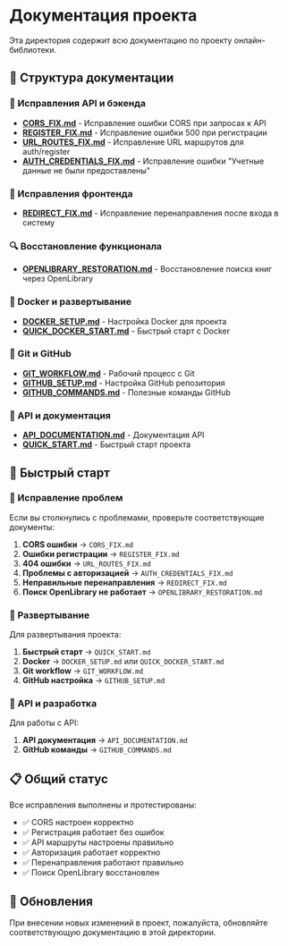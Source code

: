 # Документация проекта

Эта директория содержит всю документацию по проекту онлайн-библиотеки.

## 📁 Структура документации

### 🔧 Исправления API и бэкенда
- **[CORS_FIX.md](./CORS_FIX.md)** - Исправление ошибки CORS при запросах к API
- **[REGISTER_FIX.md](./REGISTER_FIX.md)** - Исправление ошибки 500 при регистрации
- **[URL_ROUTES_FIX.md](./URL_ROUTES_FIX.md)** - Исправление URL маршрутов для auth/register
- **[AUTH_CREDENTIALS_FIX.md](./AUTH_CREDENTIALS_FIX.md)** - Исправление ошибки "Учетные данные не были предоставлены"

### 🎨 Исправления фронтенда
- **[REDIRECT_FIX.md](./REDIRECT_FIX.md)** - Исправление перенаправления после входа в систему

### 🔍 Восстановление функционала
- **[OPENLIBRARY_RESTORATION.md](./OPENLIBRARY_RESTORATION.md)** - Восстановление поиска книг через OpenLibrary

### 🐳 Docker и развертывание
- **[DOCKER_SETUP.md](./DOCKER_SETUP.md)** - Настройка Docker для проекта
- **[QUICK_DOCKER_START.md](./QUICK_DOCKER_START.md)** - Быстрый старт с Docker

### 🔄 Git и GitHub
- **[GIT_WORKFLOW.md](./GIT_WORKFLOW.md)** - Рабочий процесс с Git
- **[GITHUB_SETUP.md](./GITHUB_SETUP.md)** - Настройка GitHub репозитория
- **[GITHUB_COMMANDS.md](./GITHUB_COMMANDS.md)** - Полезные команды GitHub

### 📖 API и документация
- **[API_DOCUMENTATION.md](./API_DOCUMENTATION.md)** - Документация API
- **[QUICK_START.md](./QUICK_START.md)** - Быстрый старт проекта

## 🚀 Быстрый старт

### 🔧 Исправление проблем
Если вы столкнулись с проблемами, проверьте соответствующие документы:

1. **CORS ошибки** → `CORS_FIX.md`
2. **Ошибки регистрации** → `REGISTER_FIX.md`
3. **404 ошибки** → `URL_ROUTES_FIX.md`
4. **Проблемы с авторизацией** → `AUTH_CREDENTIALS_FIX.md`
5. **Неправильные перенаправления** → `REDIRECT_FIX.md`
6. **Поиск OpenLibrary не работает** → `OPENLIBRARY_RESTORATION.md`

### 🐳 Развертывание
Для развертывания проекта:

1. **Быстрый старт** → `QUICK_START.md`
2. **Docker** → `DOCKER_SETUP.md` или `QUICK_DOCKER_START.md`
3. **Git workflow** → `GIT_WORKFLOW.md`
4. **GitHub настройка** → `GITHUB_SETUP.md`

### 📖 API и разработка
Для работы с API:

1. **API документация** → `API_DOCUMENTATION.md`
2. **GitHub команды** → `GITHUB_COMMANDS.md`

## 📋 Общий статус

Все исправления выполнены и протестированы:
- ✅ CORS настроен корректно
- ✅ Регистрация работает без ошибок
- ✅ API маршруты настроены правильно
- ✅ Авторизация работает корректно
- ✅ Перенаправления работают правильно
- ✅ Поиск OpenLibrary восстановлен

## 🔄 Обновления

При внесении новых изменений в проект, пожалуйста, обновляйте соответствующую документацию в этой директории.
